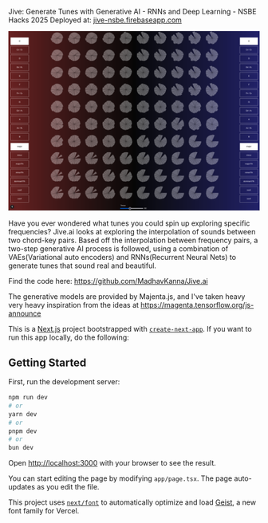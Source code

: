 Jive: Generate Tunes with Generative AI - RNNs and Deep Learning - NSBE Hacks 2025
Deployed at: [jive-nsbe.firebaseapp.com](https://jive-nsbe.firebaseapp.com/)

![Screen shot of Jive AI in action](https://raw.githubusercontent.com/MadhavKanna/Jive.ai/refs/heads/main/public/jive-ss.png)

Have you ever wondered what tunes you could spin up exploring specific frequencies? 
Jive.ai looks at exploring the interpolation of sounds between two chord-key pairs. Based off the interpolation between frequency pairs, a two-step generative AI process is followed, using a combination of VAEs(Variational auto encoders) and RNNs(Recurrent Neural Nets) to generate tunes that sound real and beautiful. 

Find the code here: https://github.com/MadhavKanna/Jive.ai

The generative models are provided by Majenta.js, and I've taken heavy very heavy inspiration from the ideas at https://magenta.tensorflow.org/js-announce


This is a [Next.js](https://nextjs.org) project bootstrapped with [`create-next-app`](https://nextjs.org/docs/app/api-reference/cli/create-next-app).
If you want to run this app locally, do the following:
## Getting Started

First, run the development server:

```bash
npm run dev
# or
yarn dev
# or
pnpm dev
# or
bun dev
```

Open [http://localhost:3000](http://localhost:3000) with your browser to see the result.

You can start editing the page by modifying `app/page.tsx`. The page auto-updates as you edit the file.

This project uses [`next/font`](https://nextjs.org/docs/app/building-your-application/optimizing/fonts) to automatically optimize and load [Geist](https://vercel.com/font), a new font family for Vercel.
